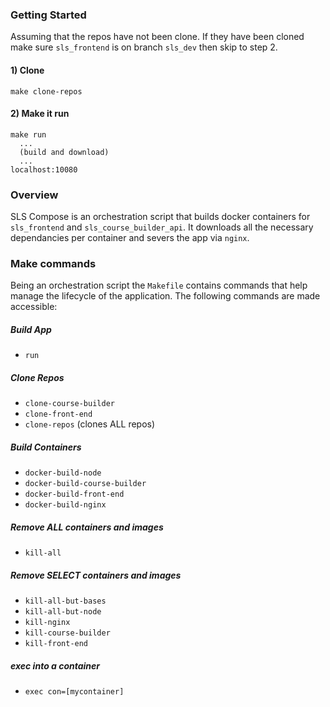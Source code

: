 ### Getting Started
Assuming that the repos have not been clone.
If they have been cloned make sure `sls_frontend` is on branch `sls_dev` then skip to step 2.

#### 1) Clone
    make clone-repos

#### 2) Make it run
    make run
      ...
      (build and download)
      ...
    localhost:10080


### Overview

SLS Compose is an orchestration script that builds docker containers for `sls_frontend`
and `sls_course_builder_api`. It downloads all the necessary dependancies per container and severs
the app via `nginx`.


### Make commands

Being an orchestration script the `Makefile` contains commands that help manage the lifecycle of
the application. The following commands are made accessible:

##### Build App
  * `run`

##### Clone Repos
  * `clone-course-builder`
  * `clone-front-end`
  * `clone-repos` (clones ALL repos)

##### Build Containers
* `docker-build-node`
* `docker-build-course-builder`
* `docker-build-front-end`
* `docker-build-nginx`

##### Remove ALL containers and images
  * `kill-all`

##### Remove SELECT containers and images
  * `kill-all-but-bases`
  * `kill-all-but-node`
  * `kill-nginx`
  * `kill-course-builder`
  * `kill-front-end`

##### exec into a container
  * `exec con=[mycontainer]`

